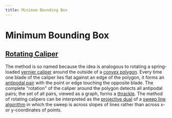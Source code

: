 ```yaml
---
title: Minimum Bounding Box
---
```

# Minimum Bounding Box

## [Rotating Caliper](https://en.wikipedia.org/wiki/Rotating_calipers)

The method is so named because the idea is analogous to rotating a spring-loaded [vernier caliper](https://en.wikipedia.org/wiki/Vernier_caliper) around the outside of a [convex polygon](https://en.wikipedia.org/wiki/Convex_polygon). Every time one blade of the caliper lies flat against an edge of the polygon, it forms an [antipodal pair](https://en.wikipedia.org/wiki/Antipodal_point) with the point or edge touching the opposite blade. The complete "rotation" of the caliper around the polygon detects all antipodal pairs; the set of all pairs, viewed as a graph, forms a [thrackle](https://en.wikipedia.org/wiki/Thrackle). The method of rotating calipers can be interpreted as the [projective dual](<https://en.wikipedia.org/wiki/Duality_(projective_geometry)>) of a [sweep line algorithm](https://en.wikipedia.org/wiki/Sweep_line_algorithm) in which the sweep is across slopes of lines rather than across x- or y-coordinates of points.
